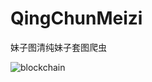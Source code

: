 # QingChunMeizi
妹子图清纯妹子套图爬虫

![blockchain](https://p1.pstatp.com/origin/pgc-image/c3a0371da6cf455e8472c8b84ecd2f8e "meizitu")
